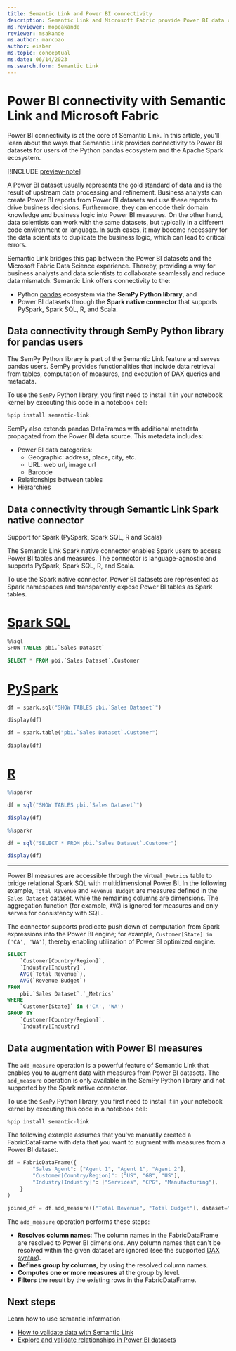 ```yaml
---
title: Semantic Link and Power BI connectivity
description: Semantic Link and Microsoft Fabric provide Power BI data connectivity for pandas and Spark ecosystems.
ms.reviewer: mopeakande
reviewer: msakande
ms.author: marcozo
author: eisber
ms.topic: conceptual
ms.date: 06/14/2023
ms.search.form: Semantic Link
---
```


# Power BI connectivity with Semantic Link and Microsoft Fabric

Power BI connectivity is at the core of Semantic Link.
In this article, you'll learn about the ways that Semantic Link provides connectivity to Power BI datasets for users of the Python pandas ecosystem and the Apache Spark ecosystem.

[!INCLUDE [preview-note](../includes/preview-note.md)]

A Power BI dataset usually represents the gold standard of data and is the result of upstream data processing and refinement.
Business analysts can create Power BI reports from Power BI datasets and use these reports to drive business decisions.
Furthermore, they can encode their domain knowledge and business logic into Power BI measures.
On the other hand, data scientists can work with the same datasets, but typically in a different code environment or language.
In such cases, it may become necessary for the data scientists to duplicate the business logic, which can lead to critical errors.

Semantic Link bridges this gap between the Power BI datasets and the Microsoft Fabric Data Science experience.
Thereby, providing a way for business analysts and data scientists to collaborate seamlessly and reduce data mismatch. Semantic Link offers connectivity to the:

- Python [pandas](https://pandas.pydata.org/) ecosystem via the **SemPy Python library**, and
- Power BI datasets through the **Spark native connector** that supports PySpark, Spark SQL, R, and Scala.

## Data connectivity through SemPy Python library for pandas users

The SemPy Python library is part of the Semantic Link feature and serves pandas users.
SemPy provides functionalities that include data retrieval from tables, computation of measures, and execution of DAX queries and metadata. <!-- (#TODO link to API docs) -->

To use the `SemPy` Python library, you first need to install it in your notebook kernel by executing this code in a notebook cell:

```python
%pip install semantic-link
```

SemPy also extends pandas DataFrames with additional metadata propagated from the Power BI data source.
This metadata includes:
- Power BI data categories:
  - Geographic: address, place, city, etc.
  - URL: web url, image url
  - Barcode
- Relationships between tables
- Hierarchies

## Data connectivity through Semantic Link Spark native connector

Support for Spark (PySpark, Spark SQL, R and Scala)

The Semantic Link Spark native connector enables Spark users to access Power BI tables and measures.
The connector is language-agnostic and supports PySpark, Spark SQL, R, and Scala.

To use the Spark native connector, Power BI datasets are represented as Spark namespaces and transparently expose Power BI tables as Spark tables.

# [Spark SQL](#tab/sql)

```sql
%%sql
SHOW TABLES pbi.`Sales Dataset`

SELECT * FROM pbi.`Sales Dataset`.Customer
```

# [PySpark](#tab/pyspark)

```python
df = spark.sql("SHOW TABLES pbi.`Sales Dataset`")

display(df)
```

```python
df = spark.table("pbi.`Sales Dataset`.Customer")

display(df)
```

# [R](#tab/r)

```R
%%sparkr

df = sql("SHOW TABLES pbi.`Sales Dataset`")

display(df)
```

```R
%%sparkr

df = sql("SELECT * FROM pbi.`Sales Dataset`.Customer")

display(df)
```
---

Power BI measures are accessible through the virtual `_Metrics` table to bridge relational Spark SQL with multidimensional Power BI.
In the following example, `Total Revenue` and `Revenue Budget` are measures defined in the `Sales Dataset` dataset, while the remaining columns are dimensions.
The aggregation function (for example, `AVG`) is ignored for measures and only serves for consistency with SQL.

The connector supports predicate push down of computation from Spark expressions into the Power BI engine; for example, `Customer[State] in ('CA', 'WA')`, thereby enabling utilization of Power BI optimized engine.

```sql
SELECT
    `Customer[Country/Region]`,
    `Industry[Industry]`,
    AVG(`Total Revenue`),
    AVG(`Revenue Budget`)
FROM
    pbi.`Sales Dataset`.`_Metrics`
WHERE
    `Customer[State]` in ('CA', 'WA')
GROUP BY
    `Customer[Country/Region]`,
    `Industry[Industry]`
```



## Data augmentation with Power BI measures

The `add_measure` operation is a powerful feature of Semantic Link that enables you to augment data with measures from Power BI datasets.
The `add_measure` operation is only available in the SemPy Python library and not supported by the Spark native connector.

To use the `SemPy` Python library, you first need to install it in your notebook kernel by executing this code in a notebook cell:

```python
%pip install semantic-link
```

The following example assumes that you've manually created a FabricDataFrame with data that you want to augment with measures from a Power BI dataset.

```python
df = FabricDataFrame({
        "Sales Agent": ["Agent 1", "Agent 1", "Agent 2"],
        "Customer[Country/Region]": ["US", "GB", "US"],
        "Industry[Industry]": ["Services", "CPG", "Manufacturing"],
    }
)

joined_df = df.add_measure(["Total Revenue", "Total Budget"], dataset="Sales Dataset")
```

The `add_measure` operation performs these steps:

- **Resolves column names**: The column names in the FabricDataFrame are resolved to Power BI dimensions. Any column names that can't be resolved within the given dataset are ignored (see the supported [DAX syntax](/dax/dax-syntax-reference)).
- **Defines group by columns**, by using the resolved column names.
- **Computes one or more measures** at the group by level.
- **Filters** the result by the existing rows in the FabricDataFrame.

## Next steps
Learn how to use semantic information

- [How to validate data with Semantic Link](semantic-link-validate-data.md)
- [Explore and validate relationships in Power BI datasets](semantic-link-validate-relationship.md)